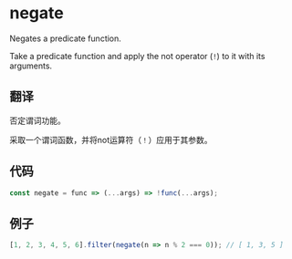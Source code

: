 # negate

Negates a predicate function.

Take a predicate function and apply the not operator (`!`) to it with its arguments.

## 翻译

否定谓词功能。

采取一个谓词函数，并将not运算符（`！`）应用于其参数。

## 代码

```js
const negate = func => (...args) => !func(...args);
```

## 例子

```js
[1, 2, 3, 4, 5, 6].filter(negate(n => n % 2 === 0)); // [ 1, 3, 5 ]
```
